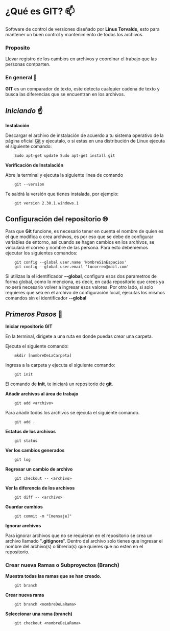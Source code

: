 # ¿Qué es GIT? :mailbox:
Software de control de versiones diseñado por **Linus Torvalds**, esto para mantener un buen control y mantenimiento de todos los archivos.

### **Proposito**
Llevar registro de los cambios en archivos y coordinar el trabajo que las personas comparten.

### **En general** :mag_right:
**GIT** es un comparador de texto, este detecta cualquier cadena de texto y busca las diferencias que se encuentran en los archivos.


## _**Iniciando**_ :point_up:
**Instalación**

Descargar el archivo de instalación de acuerdo a tu sistema operativo de la página oficial [Git](https://git-scm.com/) y ejecutalo, o si estas en una distribución de Linux ejecuta el siguiente comando:

```
    Sudo apt-get update Sudo apt-get install git
```

**Verificación de Instalación**

Abre la terminal y ejecuta la siguiente linea de comando

```
    git --version
```

Te saldrá la versión que tienes instalada, por ejemplo:
```
    git version 2.30.1.windows.1
```

## **Configuración del repositorio** :globe_with_meridians:

Para que **Git** funcione, es necesario tener en cuenta el nombre de quien es el que modifica o crea archivos, es por eso que se debe de configurar variables de entorno, así cuando se hagan cambios en los archivos, se vinculará el correo y nombre de las persona. Para esto debememos ejecutar los siguientes comandos:

```
    git config --global user.name 'NombreSinEspacios'
    git config --global user.email 'tucorreo@mail.com'
```

Si utilizas la el identificador **--global**, configura esos dos parametros de forma global, como lo menciona, es decir, en cada repositorio que crees ya no será necesario volver a ingresar esos valores. Por otro lado, si solo requieres que sea en el archivo de configuración local, ejecutas los mismos comandos sin el identificador **--global**

## _**Primeros Pasos**_ :walking:

**Iniciar repositorio GIT**

En la terminal, dirigete a una ruta en donde puedas crear una carpeta.

Ejecuta el siguiente comando:
```
    mkdir [nombreDeLaCarpeta]
```
Ingresa a la carpeta y ejecuta el siguiente comando:
```
    git init
```
El comando de **init**, te iniciará un repositorio de **git**.

**Añadir archivos al área de trabajo**

```
    git add <archivo>
```
Para añadir todos los archivos se ejecuta el siguiente comando.
```
    git add .
```
**Estatus de los archivos**
```
    git status
```

**Ver los cambios generados**
```
    git log
```

**Regresar un cambio de archivo**
```
    git checkout -- <archivo>
```

**Ver la diferencia de los archivos**
```
    git diff -- <archivo>
```
**Guardar cambios**
```
    git commit -m "[mensaje]"
```
**Ignorar archivos**

Para ignorar archivos que no se requieran en el repositorio se crea un archivo llamado "**.gitignore**". Dentro del archivo solo tienes que ingresar el nombre del archivo(s) o libreria(s) que quieres que no esten en el repositorio.

### **Crear nueva Ramas o Subproyectos (Branch)**

**Muestra todas las ramas que se han creado.**
```
    git branch
```
**Crear nueva rama**
```
    git branch <nombreDeLaRama>
```
**Seleccionar una rama (branch)**
```
    git checkout <nombreDeLaRama>
```
